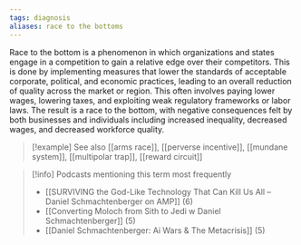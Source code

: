 ```yaml
---
tags: diagnosis
aliases: race to the bottoms
---
```


Race to the bottom is a phenomenon in which organizations and states engage in a competition to gain a relative edge over their competitors. This is done by implementing measures that lower the standards of acceptable corporate, political, and economic practices, leading to an overall reduction of quality across the market or region. This often involves paying lower wages, lowering taxes, and exploiting weak regulatory frameworks or labor laws. The result is a race to the bottom, with negative consequences felt by both businesses and individuals including increased inequality, decreased wages, and decreased workforce quality.

> [!example] See also
> [[arms race]], [[perverse incentive]], [[mundane system]], [[multipolar trap]], [[reward circuit]]

> [!info] Podcasts mentioning this term most frequently
> * [[SURVIVING the God-Like Technology That Can Kill Us All – Daniel Schmachtenberger on AMP]] (6)
> * [[Converting Moloch from Sith to Jedi w  Daniel Schmachtenberger]] (5)
> * [[Daniel Schmachtenberger: Ai Wars & The Metacrisis]] (5)
